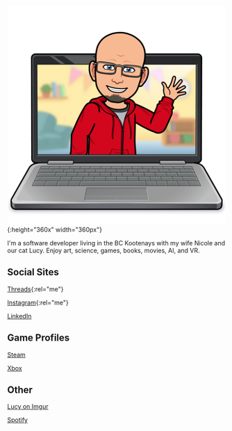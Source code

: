 ![Bitmoji of Eric waving](/img/laptop-wave-2024-02.png){:height="360x" width="360px"}

I'm a software developer living in the BC Kootenays with my wife Nicole and our cat Lucy. Enjoy art, science, games, books, movies, AI, and VR.

## Social Sites
<i class="fa-brands fa-threads"></i> [Threads](https://www.threads.net/@ericjamessoltys){:rel="me"}

<i class="fa-brands fa-instagram"></i> [Instagram](https://instagram.com/ericjamessoltys){:rel="me"}

<i class="fa-brands fa-linkedin"></i> [LinkedIn](https://www.linkedin.com/in/ericjamessoltys/)

## Game Profiles
<i class="fa-brands fa-steam"></i> [Steam](https://steamcommunity.com/id/esoltys)

<i class="fa-brands fa-xbox"></i> [Xbox](https://account.xbox.com/en-ca/profile?gamertag=esoltys)

## Other
<i class="fa-solid fa-cat"></i> [Lucy on Imgur](https://imgur.com/user/tuxedolucy)

<i class="fa-brands fa-spotify"></i> [Spotify](https://open.spotify.com/user/esoltys)
